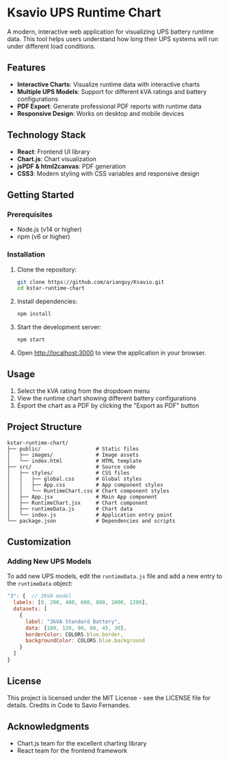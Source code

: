 # Ksavio UPS Runtime Chart

A modern, interactive web application for visualizing UPS battery runtime data. This tool helps users understand how long their UPS systems will run under different load conditions.


## Features

- **Interactive Charts**: Visualize runtime data with interactive charts
- **Multiple UPS Models**: Support for different kVA ratings and battery configurations
- **PDF Export**: Generate professional PDF reports with runtime data
- **Responsive Design**: Works on desktop and mobile devices

## Technology Stack

- **React**: Frontend UI library
- **Chart.js**: Chart visualization
- **jsPDF & html2canvas**: PDF generation
- **CSS3**: Modern styling with CSS variables and responsive design

## Getting Started

### Prerequisites

- Node.js (v14 or higher)
- npm (v6 or higher)

### Installation

1. Clone the repository:

   ```bash
   git clone https://github.com/arianguy/Ksavio.git
   cd kstar-runtime-chart
   ```

2. Install dependencies:

   ```bash
   npm install
   ```

3. Start the development server:

   ```bash
   npm start
   ```

4. Open [http://localhost:3000](http://localhost:3000) to view the application in your browser.

## Usage

1. Select the kVA rating from the dropdown menu
2. View the runtime chart showing different battery configurations
3. Export the chart as a PDF by clicking the "Export as PDF" button

## Project Structure

```
kstar-runtime-chart/
├── public/                  # Static files
│   ├── images/              # Image assets
│   └── index.html           # HTML template
├── src/                     # Source code
│   ├── styles/              # CSS files
│   │   ├── global.css       # Global styles
│   │   ├── App.css          # App component styles
│   │   └── RuntimeChart.css # Chart component styles
│   ├── App.jsx              # Main App component
│   ├── RuntimeChart.jsx     # Chart component
│   ├── runtimeData.js       # Chart data
│   └── index.js             # Application entry point
└── package.json             # Dependencies and scripts
```

## Customization

### Adding New UPS Models

To add new UPS models, edit the `runtimeData.js` file and add a new entry to the `runtimeData` object:

```javascript
"3": {  // 3kVA model
  labels: [0, 200, 400, 600, 800, 1000, 1200],
  datasets: [
    {
      label: "3kVA Standard Battery",
      data: [180, 120, 90, 60, 45, 30],
      borderColor: COLORS.blue.border,
      backgroundColor: COLORS.blue.background
    }
  ]
}
```

## License

This project is licensed under the MIT License - see the LICENSE file for details.
Credits in Code to Savio Fernandes.

## Acknowledgments

- Chart.js team for the excellent charting library
- React team for the frontend framework
